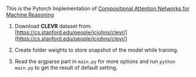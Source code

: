 

This is the Pytorch Implementation of [Compositional Attention Networks for Machine Reasoning](https://arxiv.org/abs/1803.03067)

1. Download **CLEVR** dataset from: [https://cs.stanford.edu/people/jcjohns/clevr/](https://cs.stanford.edu/people/jcjohns/clevr/)

2. Create folder weights to store snapshot of the model while training.

3. Read the argparse part in `main.py` for more options and run `python main.py` to get the result of default setting.